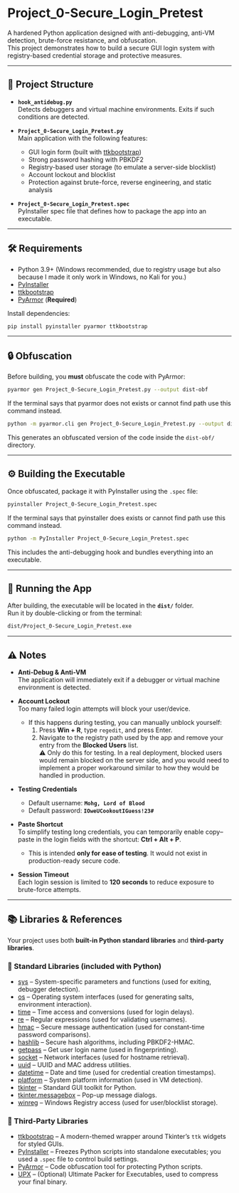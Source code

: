 # Project_0-Secure_Login_Pretest

A hardened Python application designed with anti-debugging, anti-VM detection, brute-force resistance, and obfuscation.  
This project demonstrates how to build a secure GUI login system with registry-based credential storage and protective measures.

---

## 📂 Project Structure

- **`hook_antidebug.py`**  
  Detects debuggers and virtual machine environments. Exits if such conditions are detected.

- **`Project_0-Secure_Login_Pretest.py`**  
  Main application with the following features:
  - GUI login form (built with [ttkbootstrap](https://github.com/israel-dryer/ttkbootstrap))  
  - Strong password hashing with PBKDF2  
  - Registry-based user storage (to emulate a server-side blocklist)  
  - Account lockout and blocklist  
  - Protection against brute-force, reverse engineering, and static analysis

- **`Project_0-Secure_Login_Pretest.spec`**  
  PyInstaller spec file that defines how to package the app into an executable.

---

## 🛠️ Requirements

- Python 3.9+ (Windows recommended, due to registry usage but also because I made it only work in Windows, no Kali for you.)  
- [PyInstaller](https://pyinstaller.org/)  
- [ttkbootstrap](https://pypi.org/project/ttkbootstrap/)  
- [PyArmor](https://github.com/dashingsoft/pyarmor) (**Required**)  

Install dependencies:

```bash
pip install pyinstaller pyarmor ttkbootstrap
```

---

## 🔒 Obfuscation

Before building, you **must** obfuscate the code with PyArmor:

```bash
pyarmor gen Project_0-Secure_Login_Pretest.py --output dist-obf
```

If the terminal says that pyarmor does not exists or cannot find path use this command instead.
  
```bash
python -m pyarmor.cli gen Project_0-Secure_Login_Pretest.py --output dist-obf
```

This generates an obfuscated version of the code inside the `dist-obf/` directory.

---

## ⚙️ Building the Executable

Once obfuscated, package it with PyInstaller using the `.spec` file:

```bash
pyinstaller Project_0-Secure_Login_Pretest.spec
```

If the terminal says that pyinstaller does exists or cannot find path use this command instead.

```bash
python -m PyInstaller Project_0-Secure_Login_Pretest.spec
```

This includes the anti-debugging hook and bundles everything into an executable.

---

## 🚀 Running the App

After building, the executable will be located in the **`dist/`** folder.  
Run it by double-clicking or from the terminal:

```bash
dist/Project_0-Secure_Login_Pretest.exe
```

---

## ⚠️ Notes

- **Anti-Debug & Anti-VM**  
  The application will immediately exit if a debugger or virtual machine environment is detected.

- **Account Lockout**  
  Too many failed login attempts will block your user/device.  
  - If this happens during testing, you can manually unblock yourself:  
    1. Press **Win + R**, type `regedit`, and press Enter.  
    2. Navigate to the registry path used by the app and remove your entry from the **Blocked Users** list.  
    ⚠️ Only do this for testing. In a real deployment, blocked users would remain blocked on the server side, and you would need to implement a proper workaround similar to how they would be handled in production.

- **Testing Credentials**  
  - Default username: **`Mohg, Lord of Blood`**  
  - Default password: **`IOweUCookoutIGuess!23#`**

- **Paste Shortcut**  
  To simplify testing long credentials, you can temporarily enable copy–paste in the login fields with the shortcut: **Ctrl + Alt + P**.  
  - This is intended **only for ease of testing**. It would not exist in production-ready secure code.

- **Session Timeout**  
  Each login session is limited to **120 seconds** to reduce exposure to brute-force attempts.

---

## 📚 Libraries & References

Your project uses both **built-in Python standard libraries** and **third-party libraries**.  

### 🔹 Standard Libraries (included with Python)
- [sys](https://docs.python.org/3/library/sys.html) – System-specific parameters and functions (used for exiting, debugger detection).  
- [os](https://docs.python.org/3/library/os.html) – Operating system interfaces (used for generating salts, environment interaction).  
- [time](https://docs.python.org/3/library/time.html) – Time access and conversions (used for login delays).  
- [re](https://docs.python.org/3/library/re.html) – Regular expressions (used for validating usernames).  
- [hmac](https://docs.python.org/3/library/hmac.html) – Secure message authentication (used for constant-time password comparisons).  
- [hashlib](https://docs.python.org/3/library/hashlib.html) – Secure hash algorithms, including PBKDF2-HMAC.  
- [getpass](https://docs.python.org/3/library/getpass.html) – Get user login name (used in fingerprinting).  
- [socket](https://docs.python.org/3/library/socket.html) – Network interfaces (used for hostname retrieval).  
- [uuid](https://docs.python.org/3/library/uuid.html) – UUID and MAC address utilities.  
- [datetime](https://docs.python.org/3/library/datetime.html) – Date and time (used for credential creation timestamps).  
- [platform](https://docs.python.org/3/library/platform.html) – System platform information (used in VM detection).  
- [tkinter](https://docs.python.org/3/library/tkinter.html) – Standard GUI toolkit for Python.  
- [tkinter.messagebox](https://docs.python.org/3/library/tkinter.messagebox.html) – Pop-up message dialogs.  
- [winreg](https://docs.python.org/3/library/winreg.html) – Windows Registry access (used for user/blocklist storage).  

### 🔹 Third-Party Libraries
- [ttkbootstrap](https://ttkbootstrap.readthedocs.io/en/latest/) – A modern-themed wrapper around Tkinter’s `ttk` widgets for styled GUIs.  
- [PyInstaller](https://pyinstaller.org/en/stable/) – Freezes Python scripts into standalone executables; you used a `.spec` file to control build settings.  
- [PyArmor](https://github.com/dashingsoft/pyarmor) – Code obfuscation tool for protecting Python scripts.  
- [UPX](https://upx.github.io/) – (Optional) Ultimate Packer for Executables, used to compress your final binary.  
